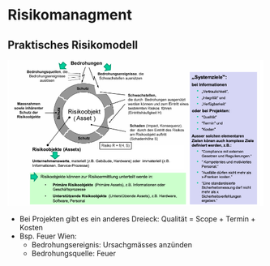 # Risikomanagment

## Praktisches Risikomodell

![](../../.gitbook/assets/image%20%2824%29.png)

* Bei Projekten gibt es ein anderes Dreieck: Qualität = Scope + Termin + Kosten
* Bsp. Feuer Wien:
  * Bedrohungsereignis: Ursachgmässes anzünden
  * Bedrohungsquelle: Feuer



